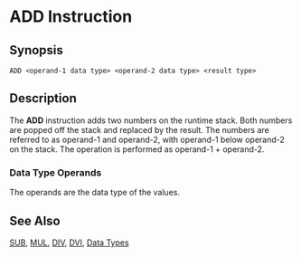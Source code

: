# ADD Instruction

## Synopsis

```
ADD <operand-1 data type> <operand-2 data type> <result type>
```

## Description

The **ADD** instruction adds two numbers on the runtime stack.
Both numbers are popped off the stack and replaced by the result.
The numbers are referred to as operand-1 and operand-2, with
operand-1 below operand-2 on the stack. The operation is performed as
operand-1 + operand-2.

### Data Type Operands

The operands are the data type of the values.

## See Also

[SUB](/icode/mne/sub), [MUL](/icode/mne/mul), [DIV](/icode/mne/div),
[DVI](/icode/mne/dvi), [Data Types](/icode/types)
